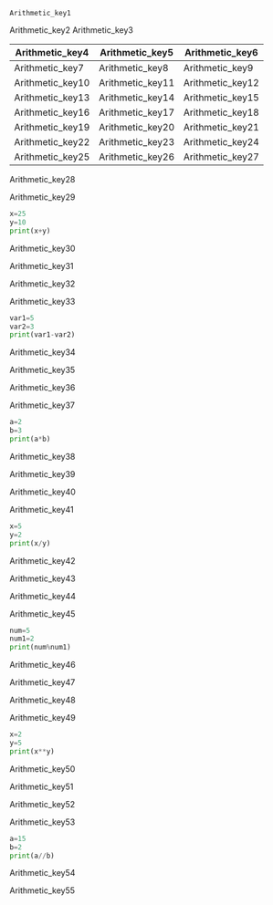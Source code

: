```ngMeta
Arithmetic_key1
```

Arithmetic_key2
Arithmetic_key3


|Arithmetic_key4|Arithmetic_key5|Arithmetic_key6|
|-----------|-----------|-----------|
|Arithmetic_key7|Arithmetic_key8|Arithmetic_key9|
|Arithmetic_key10|Arithmetic_key11|Arithmetic_key12|
|Arithmetic_key13|Arithmetic_key14|Arithmetic_key15|
|Arithmetic_key16|Arithmetic_key17|Arithmetic_key18|
|Arithmetic_key19|Arithmetic_key20|Arithmetic_key21|
|Arithmetic_key22|Arithmetic_key23|Arithmetic_key24|
|Arithmetic_key25|Arithmetic_key26|Arithmetic_key27|

Arithmetic_key28


Arithmetic_key29
```python
x=25
y=10
print(x+y)
```
Arithmetic_key30


Arithmetic_key31



Arithmetic_key32


Arithmetic_key33
```python
var1=5
var2=3
print(var1-var2)
```
Arithmetic_key34


Arithmetic_key35



Arithmetic_key36


Arithmetic_key37
```python
a=2
b=3
print(a*b)
```
Arithmetic_key38


Arithmetic_key39


Arithmetic_key40


Arithmetic_key41
```python
x=5
y=2
print(x/y)
```
Arithmetic_key42


Arithmetic_key43


Arithmetic_key44


Arithmetic_key45
```python
num=5
num1=2
print(num%num1)
```
Arithmetic_key46


Arithmetic_key47


Arithmetic_key48


Arithmetic_key49
```python
x=2
y=5
print(x**y)
```
Arithmetic_key50


Arithmetic_key51



Arithmetic_key52


Arithmetic_key53
```python
a=15
b=2
print(a//b)
```
Arithmetic_key54


Arithmetic_key55
